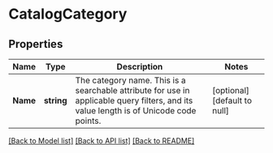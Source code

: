 # CatalogCategory

## Properties
Name | Type | Description | Notes
------------ | ------------- | ------------- | -------------
**Name** | **string** | The category name. This is a searchable attribute for use in applicable query filters, and its value length is of Unicode code points. | [optional] [default to null]

[[Back to Model list]](../README.md#documentation-for-models) [[Back to API list]](../README.md#documentation-for-api-endpoints) [[Back to README]](../README.md)

